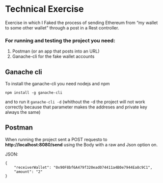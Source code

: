 # Technical Exercise

Exercise in which I Faked the process of sending Ethereum from “my wallet to some other wallet” through a post in a Rest controller.

### For running and testing the project you need:

1. Postman (or an app that posts into an URL) 
1. Ganache-cli for the fake wallet accounts

## Ganache cli

To install the ganache-cli you need nodejs and npm

```npm install -g ganache-cli```

and to run it ```ganache-cli -d``` (whithout the -d the project will not work correctly because that parameter makes the addreses and private key always the same)

## Postman
When running the project sent a POST requesto to **http://localhost:8080/send** using the Body with a raw and Json option on.

JSON:
```
{
    "receiverWallet": "0x90F8bf6A479f320ead074411a4B0e7944Ea8c9C1",
    "amount": "2"
}
```
